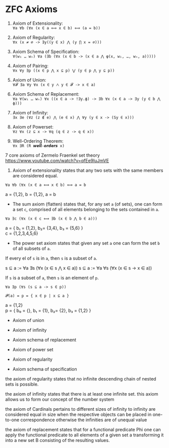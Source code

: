 # ZFC Axioms

1. Axiom of Extensionality:     
  `∀a ∀b (∀x (x ∈ a ⟺ x ∈ b) ⟺ (a = b))`

2. Axiom of Regularity:    
  `∀x (x ≠ ∅ -> ∃y((y ∈ x) ⋀ (y ⋂ x = ∅)))`

3. Axiom Schema of Specification:     
  `∀(w₁ … wₙ) ∀a (∃b (∀x (x ∈ b -> (x ∈ a ⋀ φ(x, w₁, …, wₙ, a)))))`

4. Axiom of Pairing:    
  `∀x ∀y ∃p ((x ∈ p ⋀ x ⊆ p) ⋁ (y ∈ p ⋀ y ⊆ p))`

5. Axiom of Union:    
  `∀𝓕 ∃a ∀y ∀x (x ∈ y ⋀ y ∈ 𝓕 -> x ∈ a)`

6. Axiom Schema of Replacement:   
  `∀a ∀(w₁ … wₙ) ∀x ((x ∈ a -> !∃y.ϕ) -> ∃b ∀x (x ∈ a -> ∃y (y ∈ b ⋀ ϕ)))`

7. Axiom of Infinity:   
  `∃x ∃e (∀z (z ∉ e) ⋀ (e ∈ x) ⋀ ∀y (y ∈ x -> (Sy ∈ x)))`

8. Axiom of Powerset:    
  `∀z ∀x (z ⊆ x -> ∀q (q ∈ z -> q ∈ x))`

9. Well-Ordering Theorem:   
  `∀x ∃R (R 𝙬𝙚𝙡𝙡-𝙤𝙧𝙙𝙚𝙧𝙨 x)`







7 core axioms of Zermelo Fraenkel set theory
https://www.youtube.com/watch?v=qfEe9luJmVE


1. Axiom of extensionality 
states that any two sets with the same members are considered equal.

`∀a ∀b (∀x (x ∈ a ⟺ x ∈ b) ⟺ a = b`

a = {1,2}, b = {1,2}, a = b

* The sum axiom (flatten)
states that, for any set `a` (of sets), one can form a set `c`, comprised of all elements belonging to the sets contained in `a`.

`∀a ∃c (∀x (x ∈ c ⟺ ∃b (x ∈ b ⋀ b ∈ a)))`

a = { b₁ = {1,2}, b₂= {3,4}, b₃ = {5,6} }   
c = {1,2,3,4,5,6}


* The power set axiom 
states that given any set `a` one can form the set `b` of all subsets of `a`.

If every el of `s` is in `a`,
then `s` is a subset of `a`.

s ⊆ a := ∀a ∃s (∀x (x ∈ s ⋀ x ∈ a))
s ⊆ a := ∀a ∀s (∀x (x ∈ s -> x ∈ a))

If `s` is a subset of `a`, 
then `s` is an element of `p`.

`∀a ∃p (∀s (s ⊆ a -> s ∈ p))`

`𝓟(a) = p = { x ∈ p | x ⊆ a }`

a = {1,2}   
p = { b₀ = {}, b₁ = {1}, b₂= {2}, b₃ = {1,2} }


* Axiom of union



* Axiom of infinity



* Axiom schema of replacement



* Axiom of power set



* Axiom of regularity



* Axiom schema of specification






the axiom of regularity states that no infinite descending chain of nested sets is possible. 

the axiom of infinity states that there is at least one infinite set. this axiom allows us to form our concept of the number system 

the axiom of Cardinals pertains to different sizes of infinity to infinity are considered equal in size when the respective objects can be placed in one-to-one correspondence otherwise the infinities are of unequal value

the axiom of replacement states that for a functional predicate Phi one can apply the functional predicate to all elements of a given set a transforming it into a new set B consisting of the resulting values.

